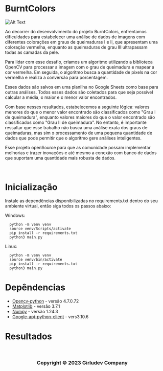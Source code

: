 # BurntColors

![Alt Text](https://media.giphy.com/media/pQmWjYrz39YAg/giphy.gif)

Ao decorrer do desenvolvimento do projeto BurntColors, enfrentamos dificuldades para estabelecer uma análise de dados de imagens com diferentes colorações em graus de queimaduras I e II, que apresentam uma coloração vermelha, enquanto as queimaduras de grau III ultrapassam todas as camadas da pele.

Para lidar com esse desafio, criamos um algoritmo utilizando a biblioteca OpenCV para processar a imagem com o grau de queimadura e mapear a cor vermelha. Em seguida, o algoritmo busca a quantidade de pixels na cor vermelha e realiza a conversão para porcentagem.

Esses dados são salvos em uma planilha no Google Sheets como base para outras análises. Todos esses dados são coletados para que seja possível calcular a média, o maior e o menor valor encontrados.

Com base nesses resultados, estabelecemos a seguinte lógica: valores menores do que o menor valor encontrado são classificados como "Grau I de queimadura", enquanto valores maiores do que o valor encontrado são classificados como "Grau II de queimadura". No entanto, é importante ressaltar que esse trabalho não busca uma análise exata dos graus de queimaduras, mas sim o processamento de uma pequena quantidade de dados que pode permitir que o algoritmo gere análises inteligentes.

Esse projeto openSource para que as comunidade possam implementar melhorias e trazer inovações e até mesmo a conexão com banco de dados que suportam uma quantidade mais robusta de dados.

</br>

# Inicialização

Instale as dependências disponibilizadas no requirements.txt dentro do seu ambiente virtual, então siga todos os passos abaixo:

Windows:

```
  python -m venv venv
  source venv/Scripts/activate
  pip install -r requirements.txt
  python3 main.py

```

Linux:

```
  python -m venv venv
  source venv/bin/activate
  pip install -r requirements.txt
  python3 main.py

```

# Depêndencias

- [Opencv-python](https://opencv.org/) - versão 4.7.0.72
- [Matplotlib](https://matplotlib.org/) - versão 3.7.1
- [Numpy](https://numpy.org/) - versão 1.24.3
- [Google-api-python-client](https://developers.google.com/sheets/api/guides/libraries?hl=pt-br#python) - vers3.10.6


# Resultados 

<br>
 <h3 align="center">
      <p>Copyright © 2023 Girludev Company</p>
    
 </h3>





